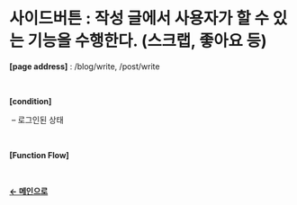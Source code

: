 # 사이드버튼 : 작성 글에서 사용자가 할 수 있는 기능을 수행한다. (스크랩, 좋아요 등)

**[page address]** : /blog/write, /post/write

<br/>

**[condition]**

&nbsp;&ndash; 로그인된 상태

<br/>

**[Function Flow]**

<br/>

[**← 메인으로**](/readme.md)